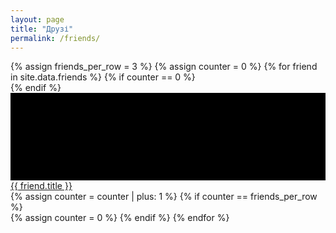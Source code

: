 ```yaml
---
layout: page
title: "Друзі"
permalink: /friends/
---
```


<div>
{% assign friends_per_row = 3 %}
{% assign counter = 0 %}
{% for friend in site.data.friends %}
    {% if counter == 0 %}
    <div class="row">
    {% endif %}
        <div class="col-md-4 text-center">
            <a href="{{ friend.link }}">
                <div style="width: 100%; height: 10em; background: black;"></div>
                {{ friend.title }}
            </a>
        </div>
    {% assign counter = counter | plus: 1 %}
    {% if counter == friends_per_row %}
    </div>
    {% assign counter = 0 %}
    {% endif %}
{% endfor %}
</div>